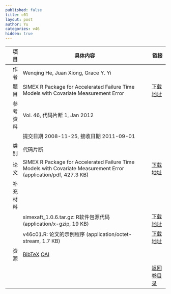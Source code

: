 ```yaml
---
published: false
title: c01
layout: post
author: Yu
categories: v46
hidden: true
---
```


| 项目 | 具体内容 | 链接 |
|---:|---|---|
| 作者 | Wenqing He, Juan Xiong, Grace Y. Yi| |
| 题目 |SIMEX R Package for Accelerated Failure Time Models with Covariate Measurement Error | [下载地址](http://www.jstatsoft.org/v46/c01/paper) |
| 参考资料 |Vol. 46, 代码片断 1, Jan 2012 | |
| | 提交日期 2008-11-25, 接收日期 2011-09-01| | 
| 类别 | 代码片断| |
| 论文 | SIMEX R Package for Accelerated Failure Time Models with Covariate Measurement Error  (application/pdf, 427.3 KB)| [下载地址](http://www.jstatsoft.org/v46/c01/paper) |
| 补充材料 | | |
| |simexaft_1.0.6.tar.gz: R软件包源代码  (application/x-gzip, 19 KB)|  [下载地址](http://www.jstatsoft.org/v46/c01/supp/1) |
| |v46c01.R:              论文的示例程序  (application/octet-stream, 1.7 KB)|  [下载地址](http://www.jstatsoft.org/v46/c01/supp/2) |
| 资源 | [BibTeX](http://www.jstatsoft.org/v46/c01/bibtex) [OAI](http://www.jstatsoft.org/oai?verb=GetRecord&identifier=oai.jstatsoft/v46/c01&prefix=oai_dc)| |
| |  | [返回卷目录]({{site.baseurl}}/volume/v46.html) |